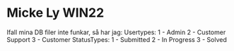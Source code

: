 # Micke Ly WIN22

Ifall mina DB filer inte funkar, så har jag:
Usertypes:
1 - Admin
2 - Customer Support
3 - Customer
StatusTypes:
1 - Submitted
2 - In Progress
3 - Solved
